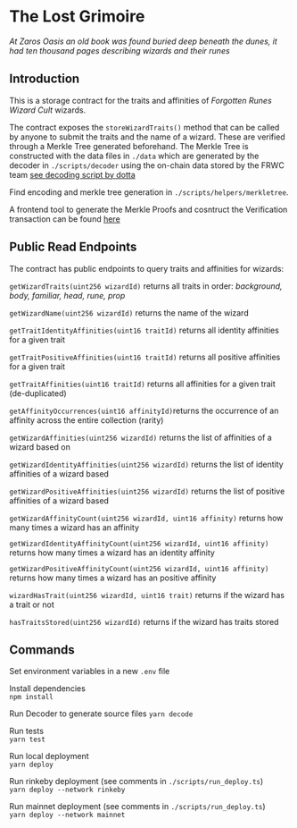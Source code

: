# The Lost Grimoire

_At Zaros Oasis an old book was found buried deep beneath the dunes, it had ten thousand pages describing wizards and their runes_

## Introduction

This is a storage contract for the traits and affinities of _Forgotten Runes Wizard Cult_ wizards.

The contract exposes the `storeWizardTraits()` method that can be called by anyone to submit the traits and the name of a wizard. These are verified through a Merkle Tree generated beforehand.
The Merkle Tree is constructed with the data files in `./data` which are generated by the decoder in `./scripts/decoder` using the on-chain data stored by the FRWC team [see decoding script by dotta](https://gist.github.com/cryppadotta/375dee1903598f5163e2c1d7d3ce9db9)

Find encoding and merkle tree generation in `./scripts/helpers/merkletree`.

A frontend tool to generate the Merkle Proofs and cosntruct the Verification transaction can be found [here](https://wizards-verification-app.vercel.app/)

## Public Read Endpoints

The contract has public endpoints to query traits and affinities for wizards:

`getWizardTraits(uint256 wizardId)` returns all traits in order: _background, body, familiar, head, rune, prop_

`getWizardName(uint256 wizardId)` returns the name of the wizard

`getTraitIdentityAffinities(uint16 traitId)` returns all identity affinities for a given trait

`getTraitPositiveAffinities(uint16 traitId)` returns all positive affinities for a given trait

`getTraitAffinities(uint16 traitId)` returns all affinities for a given trait (de-duplicated)

`getAffinityOccurrences(uint16 affinityId)`returns the occurrence of an affinity across the entire collection (rarity)

`getWizardAffinities(uint256 wizardId)` returns the list of affinities of a wizard based on

`getWizardIdentityAffinities(uint256 wizardId)` returns the list of identity affinities of a wizard based

`getWizardPositiveAffinities(uint256 wizardId)` returns the list of positive affinities of a wizard based

`getWizardAffinityCount(uint256 wizardId, uint16 affinity)` returns how many times a wizard has an affinity

`getWizardIdentityAffinityCount(uint256 wizardId, uint16 affinity)` returns how many times a wizard has an identity affinity

`getWizardPositiveAffinityCount(uint256 wizardId, uint16 affinity)` returns how many times a wizard has an positive affinity

`wizardHasTrait(uint256 wizardId, uint16 trait)` returns if the wizard has a trait or not

`hasTraitsStored(uint256 wizardId)` returns if the wizard has traits stored

## Commands

Set environment variables in a new `.env` file

Install dependencies  
`npm install`

Run Decoder to generate source files
`yarn decode`

Run tests  
`yarn test`

Run local deployment  
`yarn deploy`

Run rinkeby deployment (see comments in `./scripts/run_deploy.ts`)  
`yarn deploy --network rinkeby`

Run mainnet deployment (see comments in `./scripts/run_deploy.ts`)  
`yarn deploy --network mainnet`
